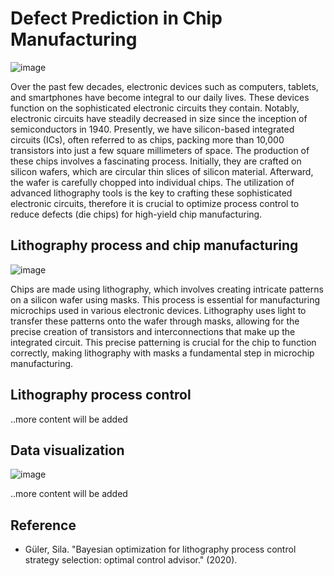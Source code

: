 # Defect Prediction in Chip Manufacturing

![image](https://github.com/PanithanS/Defect-Prediction-in-Semiconductor-Lithography/assets/83627892/8ad89b43-b14d-46a4-8682-52d5ddad2908)

Over the past few decades, electronic devices such as computers, tablets, and smartphones have become integral to our daily lives. These devices function on the sophisticated electronic circuits they contain. Notably, electronic circuits have steadily decreased in size since the inception of semiconductors in 1940. Presently, we have silicon-based integrated circuits (ICs), often referred to as chips, packing more than 10,000 transistors into just a few square millimeters of space. The production of these chips involves a fascinating process. Initially, they are crafted on silicon wafers, which are circular thin slices of silicon material. Afterward, the wafer is carefully chopped into individual chips. The utilization of advanced lithography tools is the key to crafting these sophisticated electronic circuits, therefore it is crucial to optimize process control to reduce defects (die chips) for high-yield chip manufacturing.

## Lithography process and chip manufacturing

![image](https://github.com/PanithanS/Defect-Prediction-in-Semiconductor-Lithography/assets/83627892/2cd32c31-cbe4-467e-b74b-80cc5b0230e0)

Chips are made using lithography, which involves creating intricate patterns on a silicon wafer using masks. This process is essential for manufacturing microchips used in various electronic devices. Lithography uses light to transfer these patterns onto the wafer through masks, allowing for the precise creation of transistors and interconnections that make up the integrated circuit. This precise patterning is crucial for the chip to function correctly, making lithography with masks a fundamental step in microchip manufacturing.

## Lithography process control
..more content will be added

## Data visualization
![image](https://github.com/PanithanS/Defect-Prediction-in-Semiconductor-Lithography/assets/83627892/2d617e5e-40fe-4fd5-9532-a37f8c729c44)

..more content will be added


## Reference
- Güler, Sila. "Bayesian optimization for lithography process control strategy selection: optimal control advisor." (2020).
